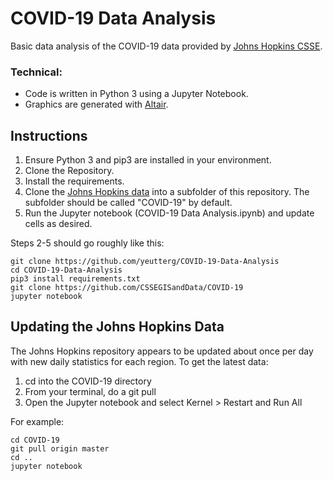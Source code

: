 # COVID-19 Data Analysis

Basic data analysis of the COVID-19 data provided by [Johns Hopkins CSSE](https://github.com/CSSEGISandData/COVID-19). 

### Technical:

* Code is written in Python 3 using a Jupyter Notebook.
* Graphics are generated with [Altair](https://github.com/altair-viz/altair).

## Instructions

1. Ensure Python 3 and pip3 are installed in your environment.
2. Clone the Repository.
3. Install the requirements.
4. Clone the [Johns Hopkins data](https://github.com/CSSEGISandData/COVID-19) into a subfolder of this repository. The subfolder should be called "COVID-19" by default.
5. Run the Jupyter notebook (COVID-19 Data Analysis.ipynb) and update cells as desired.

Steps 2-5 should go roughly like this:

```
git clone https://github.com/yeutterg/COVID-19-Data-Analysis
cd COVID-19-Data-Analysis
pip3 install requirements.txt
git clone https://github.com/CSSEGISandData/COVID-19
jupyter notebook
```

## Updating the Johns Hopkins Data

The Johns Hopkins repository appears to be updated about once per day with new daily statistics for each region. To get the latest data:

1. cd into the COVID-19 directory
2. From your terminal, do a git pull 
3. Open the Jupyter notebook and select Kernel > Restart and Run All

For example:

```
cd COVID-19
git pull origin master
cd ..
jupyter notebook
```